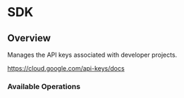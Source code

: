 # SDK

## Overview

Manages the API keys associated with developer projects.

<https://cloud.google.com/api-keys/docs>
### Available Operations


